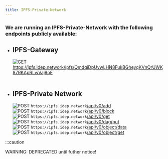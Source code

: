 ```yaml
---
title: IPFS-Private-Network
---
```


### We are running an IPFS-Private-Network with the following endpoints publicly available:


- ## IPFS-Gateway

    ![GET](https://img.shields.io/badge/-GET-blue?style=flat-square) https://ipfs.idep.network/ipfs/QmdqiDpUvwLHN8FukBGheyqKVnQrUWK87RKApRLwVaj9oE 
    <br/>
    <br/>

- ## IPFS-Private Network

    ![POST](https://img.shields.io/badge/-POST-green?style=flat-square "POST") `https://ipfs.idep.network`[/api/v0/add](https://docs.ipfs.io/reference/http/api/#api-v0-add) <br/>
    ![POST](https://img.shields.io/badge/-POST-green?style=flat-square "POST") `https://ipfs.idep.network`[/api/v0/block](https://docs.ipfs.io/reference/http/api/#api-v0-add) <br/>
    ![POST](https://img.shields.io/badge/-POST-green?style=flat-square "POST") `https://ipfs.idep.network`[/api/v0/get](https://docs.ipfs.io/reference/http/api/#api-v0-add) <br/>
    ![POST](https://img.shields.io/badge/-POST-green?style=flat-square "POST") `https://ipfs.idep.network`[/api/v0/dag/put](https://docs.ipfs.io/reference/http/api/#api-v0-add) <br/>
    ![POST](https://img.shields.io/badge/-POST-green?style=flat-square "POST") `https://ipfs.idep.network`[/api/v0/object/data](https://docs.ipfs.io/reference/http/api/#api-v0-add) <br/>
    ![POST](https://img.shields.io/badge/-POST-green?style=flat-square "POST") `https://ipfs.idep.network`[/api/v0/object/get](https://docs.ipfs.io/reference/http/api/#api-v0-add) <br/>



:::caution

WARNING: DEPRECATED until futher notice!